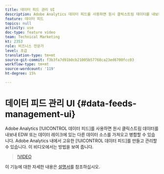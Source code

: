 ```yaml
---
title: 데이터 피드 관리 UI
description: Adobe Analytics 데이터 피드를 사용하면 원시 클릭스트림 데이터를 내보내 EDW 또는 데이터 레이크에 있는 다른 데이터 소스를 가져와 병합할 수 있습니다. Adobe Analytics 내에서 고유한 데이터 피드를 만들고 관리할 수 있습니다. 이 비디오에서는 방법을 보여 줍니다.
feature: 데이터 피드
topics: null
activity: use
doc-type: feature video
team: Technical Marketing
kt: 2353
role: 비즈니스 전문가
level: 초급
translation-type: tm+mt
source-git-commit: f3b3fa7d91b0cb21005b57768ca23ed6700fcc03
workflow-type: tm+mt
source-wordcount: '119'
ht-degree: 15%

---
```



# 데이터 피드 관리 UI {#data-feeds-management-ui}

Adobe Analytics [!UICONTROL 데이터 피드]를 사용하면 원시 클릭스트림 데이터를 내보내 EDW 또는 데이터 레이크에 있는 다른 데이터 소스를 가져오고 병합할 수 있습니다. Adobe Analytics 내에서 고유한 [!UICONTROL 데이터 피드]를 만들고 관리할 수 있습니다. 이 비디오에서는 방법을 보여 줍니다.

>[!VIDEO](https://video.tv.adobe.com/v/25452/?quality=12)

이 기능에 대한 자세한 내용은 [설명서](https://marketing.adobe.com/resources/help/en_US/reference/analytics-data-feed.html)를 참조하십시오.
